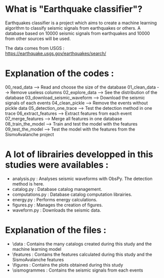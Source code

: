 # What is "Earthquake classifier"?

Earthquakes classifier is a project which aims to create a machine learning algorithm to classify seismic signals from earthquakes or others.
A database based on 10000 seismic signals from earthquakes and 10000 from other sources will be used.

The data comes from USGS : https://earthquake.usgs.gov/earthquakes/search/

# Explanation of the codes :
00_read_data --> Read and choose the size of the database
01_clean_data --> Remove useless columns
02_explore_data --> See the distribution of the database
03_download_seismic_waveform --> Download the seismic signals of each events
04_clean_pickle --> Remove the events without pickle data
05_detection_one_trace --> Test the detection method in one trace
06_extract_features --> Extract features from each event
07_merge_features --> Merge all features in one database
08_train_the_model --> Train and test the model with the features
09_test_the_model --> Test the model with the features from the SismoAvalanche project

# A lot of librairies developped in this studies were availables :
- analysis.py : Analyses seismic waveforms with ObsPy. The detection method is here.
- catalog.py : Database catalog management.
- computations.py : Database catalog computation librairies.
- energy.py : Performs energy calculations.
- figures.py : Manages the creation of figures.
- waveform.py : Downloads the seismic data.

# Explanation of the files :
- \data : Contains the many catalogs created during this study and the machine learning model
- \features : Contains the features calculated during this study and the SismoAvalanche features
- \figures : Contains the plots obtained during this study
- \sismogrammes : Contains the seismic signals from each events
